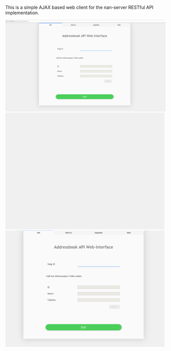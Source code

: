 This is a simple AJAX based web client for the nan-server RESTful API
implementation.

<img src="img/screenshot.png" width="600" />
<br>
<img src="img/loading-screen.gif" width="500" />
<img src="img/usecase.gif" width="500" />
